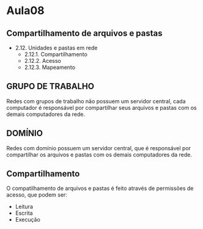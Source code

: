# Aula08
## Compartilhamento de arquivos e pastas
- 2.12. Unidades e pastas em rede
	- 2.12.1. Compartilhamento
	- 2.12.2. Acesso
	- 2.12.3. Mapeamento

## GRUPO DE TRABALHO
Redes com grupos de trabalho não possuem um servidor central, cada computador é responsável por compartilhar seus arquivos e pastas com os demais computadores da rede.
## DOMÍNIO
Redes com domínio possuem um servidor central, que é responsável por compartilhar os arquivos e pastas com os demais computadores da rede.

## Compartilhamento
O compatilhamento de arquivos e pastas é feito através de permissões de acesso, que podem ser:
- Leitura
- Escrita
- Execução
